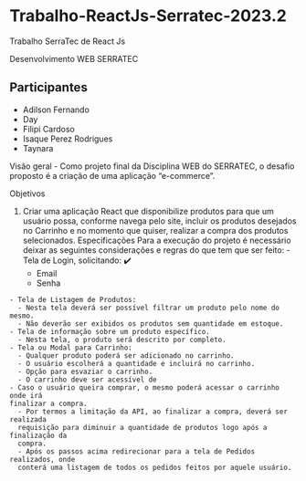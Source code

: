 # Trabalho-ReactJs-Serratec-2023.2
Trabalho SerraTec de React Js 

Desenvolvimento WEB
SERRATEC

## Participantes
- Adilson Fernando
- Day
- Filipi Cardoso
- Isaque Perez Rodrigues
- Taynara


Visão geral
    - Como projeto final da Disciplina WEB do SERRATEC, o desafio proposto é a criação de uma
  aplicação “e-commerce”.
  
Objetivos
  1. Criar uma aplicação React que disponibilize produtos para que um usuário possa,
  conforme navega pelo site, incluir os produtos desejados no Carrinho e no
  momento que quiser, realizar a compra dos produtos selecionados.
  Especificações
  Para a execução do projeto é necessário deixar as seguintes considerações e regras do que
  tem que ser feito:
    - Tela de Login, solicitando: ✔️
      - Email
      - Senha
        
    - Tela de Listagem de Produtos:
      - Nesta tela deverá ser possível filtrar um produto pelo nome do mesmo.
      - Não deverão ser exibidos os produtos sem quantidade em estoque.
    - Tela de informação sobre um produto específico.
      - Nesta tela, o produto será descrito por completo.
    - Tela ou Modal para Carrinho:
      - Qualquer produto poderá ser adicionado no carrinho.
      - O usuário escolherá a quantidade e incluirá no carrinho.
      - Opção para esvaziar o carrinho.
      - O carrinho deve ser acessível de
    - Caso o usuário queira comprar, o mesmo poderá acessar o carrinho onde irá
    finalizar a compra.
      - Por termos a limitação da API, ao finalizar a compra, deverá ser realizada
      requisição para diminuir a quantidade de produtos logo após a finalização da
      compra.
      - Após os passos acima redirecionar para a tela de Pedidos realizados, onde
      conterá uma listagem de todos os pedidos feitos por aquele usuário.
